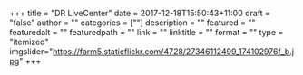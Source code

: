 +++
title = "DR LiveCenter"
date = 2017-12-18T15:50:43+11:00
draft = "false"
author = ""
categories = [""]
description = ""
featured = ""
featuredalt = ""
featuredpath = ""
link = ""
linktitle = ""
format = ""
type = "itemized"
imgslider="https://farm5.staticflickr.com/4728/27346112499_174102976f_b.jpg"
+++
